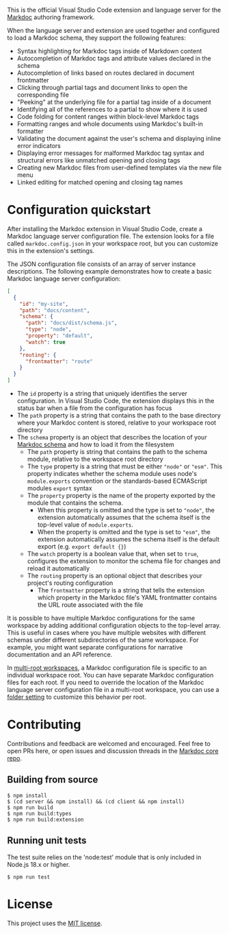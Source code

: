 This is the official Visual Studio Code extension and language server for the [Markdoc](https://markdoc.dev/) authoring framework.

When the language server and extension are used together and configured to load a Markdoc schema, they support the following features:

- Syntax highlighting for Markdoc tags inside of Markdown content
- Autocompletion of Markdoc tags and attribute values declared in the schema
- Autocompletion of links based on routes declared in document frontmatter
- Clicking through partial tags and document links to open the corresponding file
- "Peeking" at the underlying file for a partial tag inside of a document
- Identifying all of the references to a partial to show where it is used
- Code folding for content ranges within block-level Markdoc tags
- Formatting ranges and whole documents using Markdoc's built-in formatter
- Validating the document against the user's schema and displaying inline error indicators
- Displaying error messages for malformed Markdoc tag syntax and structural errors like unmatched opening and closing tags
- Creating new Markdoc files from user-defined templates via the new file menu
- Linked editing for matched opening and closing tag names

# Configuration quickstart

After installing the Markdoc extension in Visual Studio Code, create a Markdoc language server configuration file. The extension looks for a file called `markdoc.config.json` in your workspace root, but you can customize this in the extension's settings.

The JSON configuration file consists of an array of server instance descriptions. The following example demonstrates how to create a basic Markdoc language server configuration:

```json
[
  {
    "id": "my-site",
    "path": "docs/content",
    "schema": {
      "path": "docs/dist/schema.js",
      "type": "node",
      "property": "default",
      "watch": true
    },
    "routing": {
      "frontmatter": "route"
    }
  }
]
```

- The `id` property is a string that uniquely identifies the server configuration. In Visual Studio Code, the extension displays this in the status bar when a file from the configuration has focus
- The `path` property is a string that contains the path to the base directory where your Markdoc content is stored, relative to your workspace root directory
- The `schema` property is an object that describes the location of your [Markdoc schema](https://markdoc.dev/docs/config) and how to load it from the filesystem
  - The `path` property is string that contains the path to the schema module, relative to the workspace root directory
  - The `type` property is a string that must be either `"node"` or `"esm"`. This property indicates whether the schema module uses node's `module.exports` convention or the standards-based ECMAScript modules `export` syntax
  - The `property` property is the name of the property exported by the module that contains the schema.
    - When this property is omitted and the type is set to `"node"`, the extension automatically assumes that the schema itself is the top-level value of `module.exports`.
    - When the property is omitted and the type is set to `"esm"`, the extension automatically assumes the schema itself is the default export (e.g. `export default {}`)
  - The `watch` property is a boolean value that, when set to `true`, configures the extension to monitor the schema file for changes and reload it automatically
  - The `routing` property is an optional object that describes your project's routing configuration
    - The `frontmatter` property is a string that tells the extension which property in the Markdoc file's YAML frontmatter contains the URL route associated with the file

It is possible to have multiple Markdoc configurations for the same workspace by adding additional configuration objects to the top-level array. This is useful in cases where you have multiple websites with different schemas under different subdirectories of the same workspace. For example, you might want separate configurations for narrative documentation and an API reference.

In [multi-root workspaces](https://code.visualstudio.com/docs/editor/multi-root-workspaces), a Markdoc configuration file is specific to an individual workspace root. You can have separate Markdoc configuration files for each root. If you need to override the location of the Markdoc language server configuration file in a multi-root workspace, you can use a [folder setting](https://code.visualstudio.com/docs/editor/multi-root-workspaces#_settings) to customize this behavior per root.

# Contributing

Contributions and feedback are welcomed and encouraged. Feel free to open PRs here, or open issues and discussion threads in the [Markdoc core repo](https://github.com/markdoc/markdoc).

## Building from source

```
$ npm install
$ (cd server && npm install) && (cd client && npm install)
$ npm run build
$ npm run build:types
$ npm run build:extension
```

## Running unit tests

The test suite relies on the 'node:test' module that is only included in Node.js 18.x or higher.

```
$ npm run test
```

# License

This project uses the [MIT license](LICENSE).
